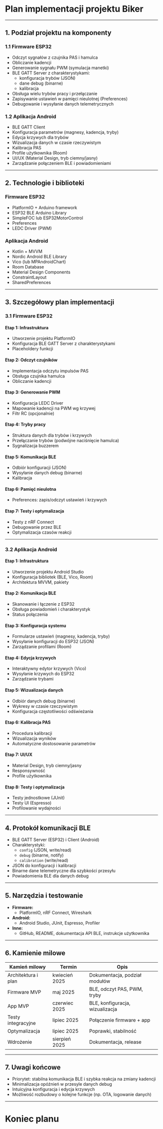 # Plan implementacji projektu **Biker**

---

## 1. Podział projektu na komponenty

### 1.1 Firmware ESP32
- Odczyt sygnałów z czujnika PAS i hamulca
- Obliczanie kadencji
- Generowanie sygnału PWM (symulacja manetki)
- BLE GATT Server z charakterystykami:
  - konfiguracja trybów (JSON)
  - dane debug (binarne)
  - kalibracja
- Obsługa wielu trybów pracy i przełączanie
- Zapisywanie ustawień w pamięci nieulotnej (Preferences)
- Debugowanie i wysyłanie danych telemetrycznych

### 1.2 Aplikacja Android
- BLE GATT Client
- Konfiguracja parametrów (magnesy, kadencja, tryby)
- Edycja krzywych dla trybów
- Wizualizacja danych w czasie rzeczywistym
- Kalibracja PAS
- Profile użytkownika (Room)
- UI/UX (Material Design, tryb ciemny/jasny)
- Zarządzanie połączeniem BLE i powiadomieniami

---

## 2. Technologie i biblioteki

### Firmware ESP32
- PlatformIO + Arduino framework
- ESP32 BLE Arduino Library
- SimpleFOC lub ESP32MotorControl
- Preferences
- LEDC Driver (PWM)

### Aplikacja Android
- Kotlin + MVVM
- Nordic Android BLE Library
- Vico (lub MPAndroidChart)
- Room Database
- Material Design Components
- ConstraintLayout
- SharedPreferences

---

## 3. Szczegółowy plan implementacji

### 3.1 Firmware ESP32

#### Etap 1: Infrastruktura
- Utworzenie projektu PlatformIO
- Konfiguracja BLE GATT Server z charakterystykami
- Placeholdery funkcji

#### Etap 2: Odczyt czujników
- Implementacja odczytu impulsów PAS
- Obsługa czujnika hamulca
- Obliczanie kadencji

#### Etap 3: Generowanie PWM
- Konfiguracja LEDC Driver
- Mapowanie kadencji na PWM wg krzywej
- Filtr RC (opcjonalnie)

#### Etap 4: Tryby pracy
- Struktura danych dla trybów i krzywych
- Przełączanie trybów (podwójne naciśnięcie hamulca)
- Sygnalizacja buzzerem

#### Etap 5: Komunikacja BLE
- Odbiór konfiguracji (JSON)
- Wysyłanie danych debug (binarne)
- Kalibracja

#### Etap 6: Pamięć nieulotna
- Preferences: zapis/odczyt ustawień i krzywych

#### Etap 7: Testy i optymalizacja
- Testy z nRF Connect
- Debugowanie przez BLE
- Optymalizacja czasów reakcji

---

### 3.2 Aplikacja Android

#### Etap 1: Infrastruktura
- Utworzenie projektu Android Studio
- Konfiguracja bibliotek (BLE, Vico, Room)
- Architektura MVVM, pakiety

#### Etap 2: Komunikacja BLE
- Skanowanie i łączenie z ESP32
- Obsługa powiadomień i charakterystyk
- Status połączenia

#### Etap 3: Konfiguracja systemu
- Formularze ustawień (magnesy, kadencja, tryby)
- Wysyłanie konfiguracji do ESP32 (JSON)
- Zarządzanie profilami (Room)

#### Etap 4: Edycja krzywych
- Interaktywny edytor krzywych (Vico)
- Wysyłanie krzywych do ESP32
- Zarządzanie trybami

#### Etap 5: Wizualizacja danych
- Odbiór danych debug (binarne)
- Wykresy w czasie rzeczywistym
- Konfiguracja częstotliwości odświeżania

#### Etap 6: Kalibracja PAS
- Procedura kalibracji
- Wizualizacja wyników
- Automatyczne dostosowanie parametrów

#### Etap 7: UI/UX
- Material Design, tryb ciemny/jasny
- Responsywność
- Profile użytkownika

#### Etap 8: Testy i optymalizacja
- Testy jednostkowe (JUnit)
- Testy UI (Espresso)
- Profilowanie wydajności

---

## 4. Protokół komunikacji BLE

- BLE GATT Server (ESP32) i Client (Android)
- Charakterystyki:
  - `config` (JSON, write/read)
  - `debug` (binarne, notify)
  - `calibration` (write/read)
- JSON do konfiguracji i kalibracji
- Binarne dane telemetryczne dla szybkości przesyłu
- Powiadomienia BLE dla danych debug

---

## 5. Narzędzia i testowanie

- **Firmware:**  
  - PlatformIO, nRF Connect, Wireshark  
- **Android:**  
  - Android Studio, JUnit, Espresso, Profiler  
- **Inne:**  
  - GitHub, README, dokumentacja API BLE, instrukcje użytkownika

---

## 6. Kamienie milowe

| Kamień milowy | Termin | Opis |
| --- | --- | --- |
| Architektura i plan | kwiecień 2025 | Dokumentacja, podział modułów |
| Firmware MVP | maj 2025 | BLE, odczyt PAS, PWM, tryby |
| App MVP | czerwiec 2025 | BLE, konfiguracja, wizualizacja |
| Testy integracyjne | lipiec 2025 | Połączenie firmware + app |
| Optymalizacja | lipiec 2025 | Poprawki, stabilność |
| Wdrożenie | sierpień 2025 | Dokumentacja, release |

---

## 7. Uwagi końcowe

- Priorytet: stabilna komunikacja BLE i szybka reakcja na zmiany kadencji  
- Minimalizacja opóźnień w przesyle danych debug  
- Intuicyjna konfiguracja i edycja krzywych  
- Możliwość rozbudowy o kolejne funkcje (np. OTA, logowanie danych)

---

# Koniec planu